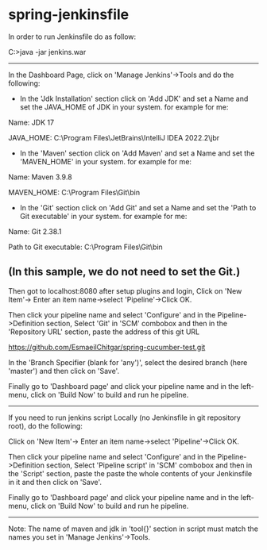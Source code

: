 # spring-jenkinsfile

In order to run Jenkinsfile do as follow:

C:\>java -jar jenkins.war

------------------------------------------------------------------------
In the Dashboard Page, click on 'Manage Jenkins'->Tools and do the following:
- In the 'Jdk Installation' section click on 'Add JDK' and set a Name and set the JAVA_HOME of JDK in your system.
for example for me:

Name: JDK 17

JAVA_HOME: C:\Program Files\JetBrains\IntelliJ IDEA 2022.2\jbr


- In the 'Maven' section click on 'Add Maven' and set a Name and set the 'MAVEN_HOME' in your system.
for example for me:

Name: Maven 3.9.8

MAVEN_HOME: C:\Program Files\Git\bin



- In the 'Git' section click on 'Add Git' and set a Name and set the 'Path to Git executable' in your system.
for example for me:

Name: Git 2.38.1

Path to Git executable: C:\Program Files\Git\bin

(In this sample, we do not need to set the Git.)
------------------------------------------------------------------------

Then got to localhost:8080 after setup plugins and login, Click on 'New Item'-> Enter an item name->select 'Pipeline'->Click OK.

Then click your pipeline name and select 'Configure' and in the Pipeline->Definition section, Select 'Git' in 'SCM' combobox and then in the 'Repository URL' section, paste the address of this git URL

https://github.com/EsmaeilChitgar/spring-cucumber-test.git

In the 'Branch Specifier (blank for 'any')', select the desired branch (here 'master') and then click on 'Save'.

Finally go to 'Dashboard page' and click your pipeline name and in the left-menu, click on 'Build Now' to build and run he pipeline. 

------------------------------------------------------------
If you need to run jenkins script Locally (no Jenkinsfile in git repository root), do the following:

Click on 'New Item'-> Enter an item name->select 'Pipeline'->Click OK.

Then click your pipeline name and select 'Configure' and in the Pipeline->Definition section, Select 'Pipeline script' in 'SCM' combobox and then in the 'Script' section, paste the paste the whole contents of your Jenkinsfile in it and then click on 'Save'.

Finally go to 'Dashboard page' and click your pipeline name and in the left-menu, click on 'Build Now' to build and run he pipeline.


------------------------------------------------------------------------
Note: The name of maven and jdk in 'tool{}' section in script must match the names you set in 'Manage Jenkins'->Tools.
